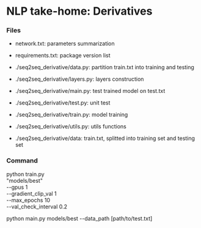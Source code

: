 # NLP take-home: Derivatives

### Files 
- network.txt: parameters summarization
- requirements.txt: package version list

- ./seq2seq_derivative/data.py: partition train.txt into training and testing
-  ./seq2seq_derivative/layers.py: layers construction
- ./seq2seq_derivative/main.py: test trained model on test.txt
- ./seq2seq_derivative/test.py: unit test
- ./seq2seq_derivative/train.py: model training
- ./seq2seq_derivative/utils.py: utils functions
- ./seq2seq_derivative/data: train.txt, splitted into training set and testing set

### Command
python train.py \
    "models/best" \
    --gpus 1 \
    --gradient_clip_val 1 \
    --max_epochs 10 \
    --val_check_interval 0.2
    
python main.py models/best --data_path [path/to/test.txt]
